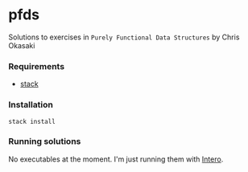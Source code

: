 # pfds

Solutions to exercises in `Purely Functional Data Structures` by Chris Okasaki

### Requirements

 * [stack](https://docs.haskellstack.org/en/stable/README/)

### Installation

```stack install```

### Running solutions

No executables at the moment. I'm just running them with [Intero](https://github.com/chrisdone/intero).
